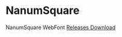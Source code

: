 # NanumSquare
NanumSquare WebFont
<a href="https://github.com/noelngel/NanumSquare/releases/tag/NanumSquare">Releases Download</a>

